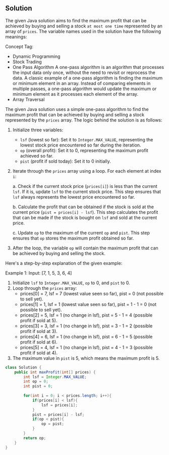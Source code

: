 ## Solution



The given Java solution aims to find the maximum profit that can be achieved by buying and selling a stock `at most one time` represented by an array of `prices`. The variable names used in the solution have the following meanings:


Concept Tag:
- Dynamic Programming
- Stock Trading
- One Pass Algorithm
  A one-pass algorithm is an algorithm that processes the input data only once, without the need to revisit or reprocess the data. 
  A classic example of a one-pass algorithm is finding the maximum or minimum element in an array. Instead of comparing elements in multiple passes, a one-pass algorithm would update the maximum or minimum element as it processes each element of the array.
- Array Traversal


The given Java solution uses a simple one-pass algorithm to find the maximum profit that can be achieved by buying and selling a stock represented by the `prices` array. The logic behind the solution is as follows:

1. Initialize three variables:
   - `lsf` (lowest so far): Set it to `Integer.MAX_VALUE`, representing the lowest stock price encountered so far during the iteration.
   - `op` (overall profit): Set it to 0, representing the maximum profit achieved so far.
   - `pist` (profit if sold today): Set it to 0 initially.

2. Iterate through the `prices` array using a loop. For each element at index `i`:

   a. Check if the current stock price (`prices[i]`) is less than the current `lsf`. If it is, update `lsf` to the current stock price. This step ensures that `lsf` always represents the lowest price encountered so far.

   b. Calculate the profit that can be obtained if the stock is sold at the current price (`pist = prices[i] - lsf`). This step calculates the profit that can be made if the stock is bought on `lsf` and sold at the current price.

   c. Update `op` to the maximum of the current `op` and `pist`. This step ensures that `op` stores the maximum profit obtained so far.

3. After the loop, the variable `op` will contain the maximum profit that can be achieved by buying and selling the stock.

Here's a step-by-step explanation of the given example:

Example 1: Input: [7, 1, 5, 3, 6, 4]
1. Initialize `lsf` to `Integer.MAX_VALUE`, `op` to 0, and `pist` to 0.
2. Loop through the `prices` array:
   - prices[0] = 7, lsf = 7 (lowest value seen so far), pist = 0 (not possible to sell yet).
   - prices[1] = 1, lsf = 1 (lowest value seen so far), pist = 1 - 1 = 0 (not possible to sell yet).
   - prices[2] = 5, lsf = 1 (no change in lsf), pist = 5 - 1 = 4 (possible profit if sold at 5).
   - prices[3] = 3, lsf = 1 (no change in lsf), pist = 3 - 1 = 2 (possible profit if sold at 3).
   - prices[4] = 6, lsf = 1 (no change in lsf), pist = 6 - 1 = 5 (possible profit if sold at 6).
   - prices[5] = 4, lsf = 1 (no change in lsf), pist = 4 - 1 = 3 (possible profit if sold at 4).
3. The maximum value in `pist` is 5, which means the maximum profit is 5.



```java
class Solution {
    public int maxProfit(int[] prices) {
        int lsf = Integer.MAX_VALUE;
        int op = 0;
        int pist = 0;
        
        for(int i = 0; i < prices.length; i++){
            if(prices[i] < lsf){
                lsf = prices[i];
            }
            pist = prices[i] - lsf;
            if(op < pist){
                op = pist;
            }
        }
        return op;
    }
}
```
